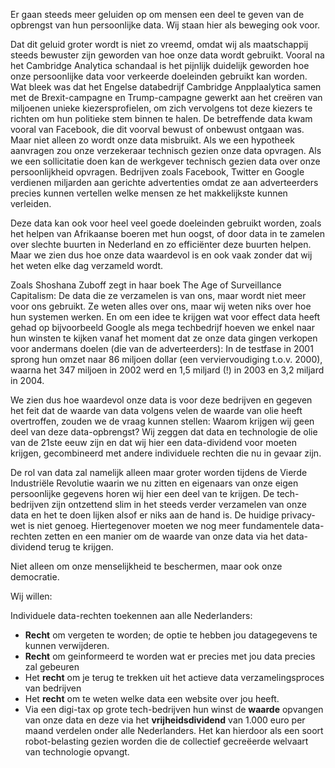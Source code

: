 Er gaan steeds meer geluiden op om mensen een deel te geven van de opbrengst van
hun persoonlijke data. Wij staan hier als beweging ook voor.

Dat dit geluid groter wordt is niet zo vreemd, omdat wij als maatschappij steeds
bewuster zijn geworden van hoe onze data wordt gebruikt. Vooral na het Cambridge
Analytica schandaal is het pijnlijk duidelijk geworden hoe onze persoonlijke
data voor verkeerde doeleinden gebruikt kan worden. Wat bleek was dat het
Engelse databedrijf Cambridge Anpplaalytica samen met de Brexit-campagne en
Trump-campagne gewerkt aan het creëren van miljoenen unieke kiezersprofielen, om
zich vervolgens tot deze kiezers te richten om hun politieke stem binnen te
halen. De betreffende data kwam vooral van Facebook, die dit voorval bewust of
onbewust ontgaan was. Maar niet alleen zo wordt onze data misbruikt. Als we een
hypotheek aanvragen zou onze verzekeraar technisch gezien onze data opvragen.
Als we een sollicitatie doen kan de werkgever technisch gezien data over onze
persoonlijkheid opvragen. Bedrijven zoals Facebook, Twitter en Google verdienen
miljarden aan gerichte advertenties omdat ze aan adverteerders precies kunnen
vertellen welke mensen ze het makkelijkste kunnen verleiden.

Deze data kan ook voor heel veel goede doeleinden gebruikt worden, zoals het
helpen van Afrikaanse boeren met hun oogst, of door data in te zamelen over
slechte buurten in Nederland en zo efficiënter deze buurten helpen. Maar we zien
dus hoe onze data waardevol is en ook vaak zonder dat wij het weten elke dag
verzameld wordt.

Zoals Shoshana Zuboff zegt in haar boek The Age of Surveillance Capitalism: De
data die ze verzamelen is van ons, maar wordt niet meer voor ons gebruikt. Ze
weten alles over ons, maar wij weten niks over hoe hun systemen werken. En om
een idee te krijgen wat voor effect data heeft gehad op bijvoorbeeld Google als
mega techbedrijf hoeven we enkel naar hun winsten te kijken vanaf het moment dat
ze onze data gingen verkopen voor andermans doelen (die van de adverteerders):
In de testfase in 2001 sprong hun omzet naar 86 miljoen dollar (een
verviervoudiging t.o.v. 2000), waarna het 347 miljoen in 2002 werd en 1,5
miljard (!) in 2003 en 3,2 miljard in 2004.

We zien dus hoe waardevol onze data is voor deze bedrijven en gegeven het feit
dat de waarde van data volgens velen de waarde van olie heeft overtroffen,
zouden we de vraag kunnen stellen: Waarom krijgen wij geen deel van deze
data-opbrengst? Wij zeggen dat data en technologie de olie van de 21ste eeuw
zijn en dat wij hier een data-dividend voor moeten krijgen, gecombineerd met
andere individuele rechten die nu in gevaar zijn.

De rol van data zal namelijk alleen maar groter worden tijdens de Vierde
Industriële Revolutie waarin we nu zitten en eigenaars van onze eigen
persoonlijke gegevens horen wij hier een deel van te krijgen. De tech-bedrijven
zijn ontzettend slim in het steeds verder verzamelen van onze data en het te
doen lijken alsof er niks aan de hand is. De huidige privacy-wet is niet genoeg.
Hiertegenover moeten we nog meer fundamentele data-rechten zetten en een manier
om de waarde van onze data via het data-dividend terug te krijgen.

Niet alleen om onze menselijkheid te beschermen, maar ook onze democratie. 

Wij willen:

Individuele data-rechten toekennen aan alle Nederlanders:
- __Recht__ om vergeten te worden; de optie te hebben jou datagegevens te kunnen
  verwijderen.
- __Recht__ om geinformeerd te worden wat er precies met jou data precies zal
  gebeuren
- Het __recht__ om je terug te trekken uit het actieve data verzamelingsproces van
  bedrijven
- Het __recht__ om te weten welke data een website over jou heeft.
- Via een digi-tax op grote tech-bedrijven hun winst de __waarde__ opvangen van
  onze data en deze via het __vrijheidsdividend__ van 1.000 euro per maand
  verdelen onder alle Nederlanders. Het kan hierdoor als een soort
  robot-belasting gezien worden die de collectief gecreëerde welvaart van
  technologie opvangt.
